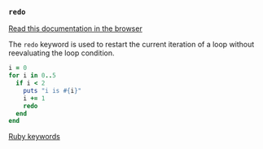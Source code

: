 ### `redo`

[Read this documentation in the browser](https://github.com/Shopify/ruby-lsp/blob/main/static_docs/descriptions/redo.md)

The `redo` keyword is used to restart the current iteration of a loop without reevaluating the loop condition.

```ruby
i = 0
for i in 0..5
  if i < 2
    puts "i is #{i}"
    i += 1
    redo
  end
end
```

[Ruby keywords](https://docs.ruby-lang.org/en/3.3/keywords_rdoc.html)
